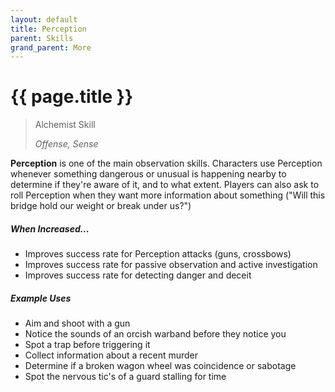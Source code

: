 ```yaml
---
layout: default
title: Perception
parent: Skills
grand_parent: More
---
```


# {{ page.title }}

> Alchemist Skill
>
> *Offense, Sense*

**<span style="color: {{ site.alchemist_color }}">Perception</span>** is one of the main observation skills. Characters use Perception whenever something dangerous or unusual is happening nearby to determine if they're aware of it, and to what extent. Players can also ask to roll Perception when they want more information about something ("Will this bridge hold our weight or break under us?")

##### When Increased...

- Improves success rate for Perception attacks (guns, crossbows)
- Improves success rate for passive observation and active investigation
- Improves success rate for detecting danger and deceit

##### Example Uses

- Aim and shoot with a gun
- Notice the sounds of an orcish warband before they notice you
- Spot a trap before triggering it
- Collect information about a recent murder
- Determine if a broken wagon wheel was coincidence or sabotage
- Spot the nervous tic's of a guard stalling for time
